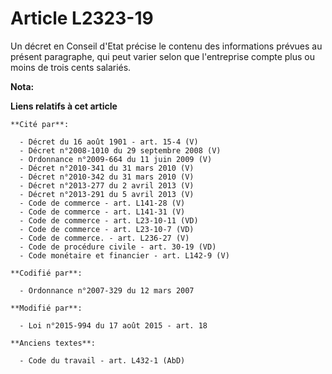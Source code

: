 # Article L2323-19

Un décret en Conseil d'Etat précise le contenu des informations prévues au présent paragraphe, qui peut varier selon que
l'entreprise compte plus ou moins de trois cents salariés.

**Nota:**



**Liens relatifs à cet article**

	**Cité par**:

	  - Décret du 16 août 1901 - art. 15-4 (V)
	  - Décret n°2008-1010 du 29 septembre 2008 (V)
	  - Ordonnance n°2009-664 du 11 juin 2009 (V)
	  - Décret n°2010-341 du 31 mars 2010 (V)
	  - Décret n°2010-342 du 31 mars 2010 (V)
	  - Décret n°2013-277 du 2 avril 2013 (V)
	  - Décret n°2013-291 du 5 avril 2013 (V)
	  - Code de commerce - art. L141-28 (V)
	  - Code de commerce - art. L141-31 (V)
	  - Code de commerce - art. L23-10-11 (VD)
	  - Code de commerce - art. L23-10-7 (VD)
	  - Code de commerce. - art. L236-27 (V)
	  - Code de procédure civile - art. 30-19 (VD)
	  - Code monétaire et financier - art. L142-9 (V)

	**Codifié par**:

	  - Ordonnance n°2007-329 du 12 mars 2007

	**Modifié par**:

	  - Loi n°2015-994 du 17 août 2015 - art. 18

	**Anciens textes**:

	  - Code du travail - art. L432-1 (AbD)
